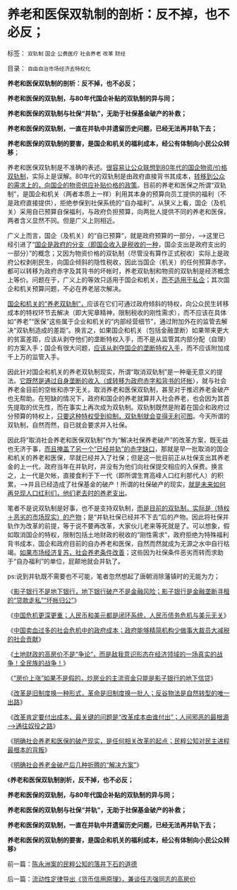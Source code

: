 # 养老和医保双轨制的剖析：反不掉，也不必反；

标签： `双轨制` `国企` `公费医疗` `社会养老` `改革` `财经` 

目录： `自由自治市场经济去特权化`

**养老和医保双轨制的剖析：反不掉，也不必反；**

**养老和医保的双轨制，与80年代国企补贴的双轨制的异与同；**

**养老和医保的双轨制与社保“并轨”，无助于社保基金破产的补救；**

**养老和医保的双轨制，一直在并轨中并遗留历史问题，已经无法再并轨下去；**

**养老和医保的双轨制的要害，是国企和机关的福利成本，经公有体制向小民公众转移**；

养老和医保双轨制是不准确的表述。[很容易让公众联想到80年代的国企物资/价格双轨制](../../../2009/12/10/80年代的改革和就业途径和失业.md)，实际上是误解。80年代的双轨制是由政府直接背书其成本，[转移到公众的需求上的，向国企的物资供应补贴价格的政策](../../../2012/7/20/天堂主义和&quot;资本无主义&quot;.md)。目前的养老和医保之所谓“双轨制”，是国企和机关（两者本质上一样）利用其本身的预算向员工提供的福利（不是政府直接提供），拒绝参保到社保系统的“自办福利”。从狭义上看，国企（及机关）采用自已预算自保福利，与政府负担预算，向两批人提供不同的养老和医保，两者含义显然不同。但是广义上则相近。

广义上而言，国企（及机关）的“自已预算”，就是政府预算的一部分，——>这里已经引进了“[国企是政府的分支（即国企收入是税收的一种](../../../2012/3/24/私有制没有国企！国企的出路就是关闭！.md)，国企支出是政府支出的一部分）”的概念；又因为物资价格的双轨制（尽管没有算作正式税收）实际上是政府公权剥削民生，向国企倾斜的隐性税收，因此当国企（机关）的任何预算赤字，都可以转移为政府赤字及其背书的坏帐时，养老双轨制和物资的双轨制是经济概念上等价。问题在于，广义上的等效只适用于国企和机关，[而不适用于私企](../../../2013/5/1/“取消养老金双轨制”可以避免“延迟退休”吗？.md)；其次国企和机关预算问题，不必在养老层次解决。

[国企和机关的“养老双轨制”，](../../../2013/11/4/明确社会养老金破产后几种折腾的“解决方案”.md)应该在它们可通过政府倾斜的特权，向公众民生转移成本的特权环节去解决（即大宪章精神，限制税收的刚性需求），而不应该在具体如“养老”“医保”这些属于企业和机关的“内部经营细节”，通过附加外在的监管去解决“双轨制造成的差距”。换言之，如果国企和机关（包括金融垄断）如果带来更大的贫富差距，应该从剥夺他们的垄断特权入手，而不是从监管其内部分配（自理）的方案入手；国企有很大问题，[应该从剥夺国企的垄断特权入手](../../../2010/2/26/“反政府”是荒谬的.md)，而不应该附加成千上万的监管入手。

因此针对国企和机关的养老双轨制现实，所谓“取消双轨制”是一种毫无意义的提法。[它既然是通过自身垄断的收入（或转移为政府赤字和背书的坏帐](../../../2011/6/3/工团主义的特权最大化.md)），就与社会养老金目前的空帐和赤字无关。取消养老和医保双轨制，甚至对于推迟养老金破产也无帮助。在短缺的情况下，政府和国企的养老就算并入社会养老，也会因为其首先提取的优先性，而在事实上再次成为双轨制。双轨制既然是附着在国企和政府过分预算的特权上，[只要这种特权受到抑制，双轨制就会变得无利可图](../../../2012/8/31/让民主滚开！特权工人阶级不答应！.md)。今天所谓的双轨制，自然而然，自已就会要求并入社保。

因此将“取消社会养老和医保双轨制”作为“解决社保养老破产”的改革方案，既无益也无济于事，[而且掩盖了另一个“已经并轨”的赤字缺口](../../../2012/6/3/工团主义是垄断企业对中小企业的“阶级斗争”.md)，那就是早一批取消的国企和机关的养老和医保，早就已经并入了社保；但是这一批目前正从社保支出其养老金的上一代，政府当年在并轨时，并没有为他们向社保提交相应的入保费。换言之，上一代是欠帐，直接食利于下一代（即所谓生育高峰人口红利那代人）的积累，——>并且已经造成了社保基金的破产！所谓的社保破产的现实，[就是未来如何再兑现人口红利们，他们老去时的养老支出](../../../2013/2/26/养老保险“现收现支”，现在缴费的，退休时等死吧.md)。

笔者不是说双轨制是好事，也不是支持双轨制，[而是目前的双轨制，实际是（特权＋恶劣的市场现实）的产物](../../../2010/11/6/罗马皇帝的政治双轨制；被保护最终就是被奴役.md)；是“并轨社保已经并不下去”后的产物。因此将社保并轨作为改革的前提，等于说不要再改革，大家伙儿老来等死就是了。可以想象，假如取消国企的特权，限制包括土地财政的税收的“刚性需求”，政府拒绝为特殊福利背书成本，国企和政府目前的自办养老和医保，自然而然就成为无源之水中自行枯竭。[如果市场经济复苏，社会养老条件改善](../../../2012/5/30/“改革”装湟里，可能预售你的首级！.md)；这些因为社保条件恶劣而转而求助于“自办福利”的单位，屁颠地就会并轨了。

ps:说到并轨既不需要也不可能，笔者忽然想起了唐朝消除藩镇时的无能为力；

《[影子银行不是地下银行，地下银行破产不是金融风险；影子银行是金融垄断寻租的“贷款走私”“坏帐归公”](../../../2013/10/16/影子银行不是地下银行，影子银行流入炒房业，高房价呈癌症恶化.md)》

《[中国危机更深更重；人民币和美元都是闭环系统，人民币债务危机与美元无关](../../../2013/10/14/中美债务危机对比，卖国企不能减轻财政危机，A股的榜样.md)》

《[中国卖血过多的社会危机中的政府成本；政府能够精简机构少做事大裁员大减税的社会贡献](../../../2013/10/19/中国卖血过多的社会危机中的政府的“成本制高点”.md)》

《[土地财政的高房价不是“争论”，而是敌我意识形态在经济领域的一场真实的战争！全民族的战争！](../../../2013/10/21/敌我意识形态在经济领域的真实的战争！.md)》

《[“房价上涨”如果不是假的，炒房业的主流资金只能是影子银行的地下信贷](../../../2013/10/21/牛刀同志掩盖了炒房业的非法资金渠道.md)》

《[改革是旧制度换一种形式，革命是旧制度换一批人；反谷物法是自然转型的唯一出路](../../../2013/10/22/旧制度换种形式称改革，换批人叫革命，及黄宗羲定律和反谷物法.md)》

《[改革肯定要付出成本，最关键的问题是“改革成本由谁付出”；人间邪恶的最根源——>通往奴役之路](../../../2013/10/28/改革肯定要付出成本，最关键的问题是“改革成本由谁付出”.md)》

《[明确社会养老和医保的破产现实，是任何相关改革的起点；民粹公知对民主进程最根本的背叛](../../../2013/11/1/“为民请命”的民粹公知，对民主进程最根本的背叛.md)》

《[明确社会养老金破产后几种折腾的“解决方案”](../../../2013/11/4/明确社会养老金破产后几种折腾的“解决方案”.md)》

《**养老和医保双轨制剖析，反不掉，也不必反；**

**养老和医保的双轨制，与80年代国企补贴的双轨制的异与同；**

**养老和医保的双轨制与社保“并轨”，无助于社保基金破产的补救；**

**养老和医保的双轨制，一直在并轨中并遗留历史问题，已经无法再并轨下去；**

**养老和医保的双轨制的要害，是国企和机关的福利成本，经公有体制向小民公众转移**》



前一篇：[陈永洲案的民粹公知的落井下石的道德](../../../2013/11/6/陈永洲案的民粹公知的落井下石的道德.md)

后一篇：[流动性定律导出《货币信用原理》，兼谈任志强同志的高房价](../../../2013/11/6/流动性定律导出《货币信用原理》，兼谈任志强同志的高房价.md)